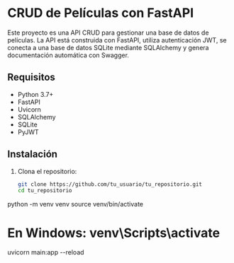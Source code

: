 # CRUD de Películas con FastAPI

Este proyecto es una API CRUD para gestionar una base de datos de películas. La API está construida con FastAPI, utiliza autenticación JWT, se conecta a una base de datos SQLite mediante SQLAlchemy y genera documentación automática con Swagger.

## Requisitos

- Python 3.7+
- FastAPI
- Uvicorn
- SQLAlchemy
- SQLite
- PyJWT

## Instalación

1. Clona el repositorio:
   ```bash
   git clone https://github.com/tu_usuario/tu_repositorio.git
   cd tu_repositorio

python -m venv venv
source venv/bin/activate  
# En Windows: venv\Scripts\activate


uvicorn main:app --reload
